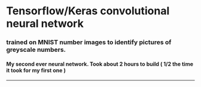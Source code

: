 # Tensorflow/Keras convolutional neural network
### trained on MNIST number images to identify pictures of greyscale numbers.
#### My second ever neural network. Took about 2 hours to build ( 1/2 the time it took for my first one )
<hr/>
